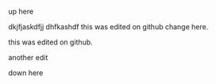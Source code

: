 up here

dkjfjaskdfjj dhfkashdf this was edited on github change here.

this was edited on github.

another edit

down here
